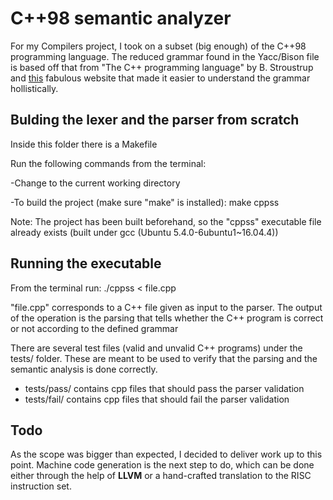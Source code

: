 # C++98 semantic analyzer

For my Compilers project, I took on a subset (big enough) of the C++98 programming language. The reduced grammar found in the Yacc/Bison file is based off that from "The C++ programming language" by B. Stroustrup and [this](http://www.nongnu.org/hcb/ "Hyperlinked C++ BNF Grammar") fabulous website that made it easier to understand the grammar hollistically.

## Bulding the lexer and the parser from scratch

Inside this folder there is a Makefile

Run the following commands from the terminal:

-Change to the current working directory
  
-To build the project (make sure "make" is installed):
  make cppss
  
  
Note: The project has been built beforehand, so the "cppss" executable file already exists (built under gcc (Ubuntu 5.4.0-6ubuntu1~16.04.4))


## Running the executable
  From the terminal run:
    ./cppss < file.cpp
    
  "file.cpp" corresponds to a C++ file given as input to the parser. 
  The output of the operation is the parsing that tells whether the C++ program is correct or not according to
  the defined grammar
  
  There are several test files (valid and unvalid C++ programs) under the tests/ folder. These are meant to be used to verify that the parsing and the semantic analysis is done correctly.
  - tests/pass/ contains cpp files that should pass the parser validation
  - tests/fail/ contains cpp files that should fail the parser validation

  
## Todo
As the scope was bigger than expected, I decided to deliver work up to this point. Machine code generation is the next step to do, which can be done either through the help of **LLVM** or a hand-crafted translation to the RISC instruction set.
  

